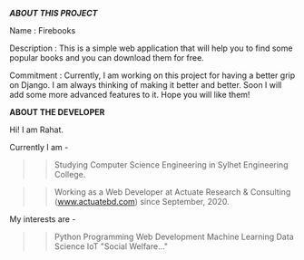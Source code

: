 _________ABOUT THIS PROJECT_________

Name : Firebooks

Description : This is a simple web application that will help you to find some popular books and you can download them for free. 

Commitment : Currently, I am working on this project for having a better grip on Django. I am always thinking of making it better and better. Soon I will add some more advanced 
             features to it. Hope you will like them! 



__________ABOUT THE DEVELOPER__________

Hi! I am Rahat. 


Currently I am - 

>> Studying Computer Science Engineering in Sylhet Engineering College.

>> Working as a Web Developer at Actuate Research & Consulting (www.actuatebd.com) since September, 2020.


My interests are -

>> Python Programming
>> Web Development
>> Machine Learning
>> Data Science
>> IoT
>> "Social Welfare..."
